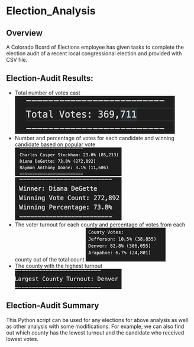 # Election_Analysis

## Overview
A Colorado Board of Elections employee has given tasks to complete the election audit of a recent local congressional election and provided with CSV file.
## Election-Audit Results: 
-	Total number of votes cast
![plot](./Resources/pic1.png) 
-	Number and percentage of votes for each candidate and winning candidate based on popular vote
![plot](./Resources/pic2.png)
![plot](./Resources/pic3.png) 
-	The voter turnout for each county and percentage of votes from each county out of the total count
![plot](./Resources/pic4.png) 
-	The county with the highest turnout
![plot](./Resources/pic5.png) 

## Election-Audit Summary
This Python script can be used for any elections for above analysis as well as other analysis with some modifications. For example, we can also find out which county has the lowest turnout and the candidate who received lowest votes.

